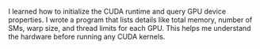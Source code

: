 I learned how to initialize the CUDA runtime and query GPU device properties. I wrote a program that lists details like total memory, number of SMs, warp size, and thread limits for each GPU. This helps me understand the hardware before running any CUDA kernels.